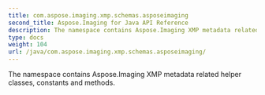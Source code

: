 ```yaml
---
title: com.aspose.imaging.xmp.schemas.asposeimaging
second_title: Aspose.Imaging for Java API Reference
description: The namespace contains Aspose.Imaging XMP metadata related helper classes constants and methods.
type: docs
weight: 104
url: /java/com.aspose.imaging.xmp.schemas.asposeimaging/
---
```


The namespace contains Aspose.Imaging XMP metadata related helper classes, constants and methods.

